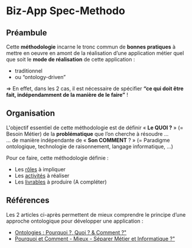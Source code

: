 Biz-App Spec-Methodo
==

Préambule
-
Cette __méthodologie__ incarne le tronc commun de __bonnes pratiques__ à mettre en oeuvre en amont de la réalisation d’une application métier quel que soit le __mode de réalisation__ de cette application : 
* traditionnel
* ou “ontology-driven”

=> En effet, dans les 2 cas, il est nécessaire de spécifier __“ce qui doit être fait, indépendamment de la manière de le faire”__ !

 Organisation
 -
 L'objectif essentiel de cette méthodologie est de définir « __Le QUOI ?__ » (= Besoin Métier) de la __problématique__ que l’on cherche à résoudre ...   
... de manière indépendante de « __Son COMMENT__ ? » (= Paradigme ontologique, technologie de raisonnement, langage informatique, …)

Pour ce faire, cette méthodologie définie : 
* Les <a href="https://github.com/iPlumb3r/BizApp-Spec-Methodo/blob/master/0_Roles/LisezMoi_FR.md">rôles</a> à impliquer
* Les <a href="https://github.com/iPlumb3r/BizApp-Spec-Methodo/blob/master/1_Activities/LisezMoi_FR.md">activités</a> à réaliser
* Les <a href="https://github.com/iPlumb3r/BizApp-Spec-Methodo/blob/master/2_Deliverables/LisezMoi_FR.md">livrables</a> à produire (A compléter)

Références
-
Les 2 articles ci-après permettent de mieux comprendre le principe d’une approche ontologique pour développer une application :
* <a href="https://www.linkedin.com/pulse/ontologies-pourquoi-quoi-comment-bernard-chabot/">Ontologies : Pourquoi ?, Quoi ? & Comment ?"</a>
* <a href="https://www.linkedin.com/pulse/pourquoi-et-comment-mieux-s%C3%A9parer-m%C3%A9tier-bernard-chabot/?originalSubdomain=fr">Pourquoi et Comment - Mieux - Séparer Métier et Informatique ?"</a>
